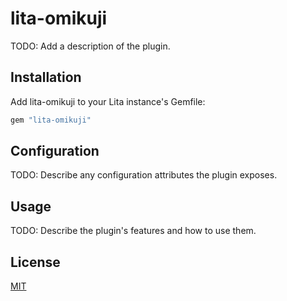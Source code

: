 # lita-omikuji

TODO: Add a description of the plugin.

## Installation

Add lita-omikuji to your Lita instance's Gemfile:

``` ruby
gem "lita-omikuji"
```


## Configuration

TODO: Describe any configuration attributes the plugin exposes.

## Usage

TODO: Describe the plugin's features and how to use them.

## License

[MIT](http://opensource.org/licenses/MIT)
